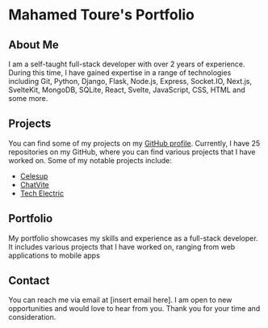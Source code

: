 # Mahamed Toure's Portfolio

## About Me

I am a self-taught full-stack developer with over 2 years of experience. During this time, I have gained expertise in a range of technologies including Git, Python, Django, Flask, Node.js, Express, Socket.IO, Next.js, SvelteKit, MongoDB, SQLite, React, Svelte, JavaScript, CSS, HTML and some more.

## Projects

You can find some of my projects on my [GitHub profile](https://github.com/medmaha). Currently, I have 25 repositories on my GitHub, where you can find various projects that I have worked on. Some of my notable projects include:

-   [Celesup](https://github.com/medmaha/celesup)
-   [ChatVite](https://github.com/medmaha/chatvite)
-   [Tech Electric](https://github.com/yourusername/tech-electrical)

## Portfolio

My portfolio showcases my skills and experience as a full-stack developer. It includes various projects that I have worked on, ranging from web applications to mobile apps

## Contact

You can reach me via email at [insert email here]. I am open to new opportunities and would love to hear from you. Thank you for your time and consideration.
